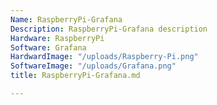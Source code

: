 ```yaml
---
Name: RaspberryPi-Grafana
Description: RaspberryPi-Grafana description
Hardware: RaspberryPi
Software: Grafana
HardwardImage: "/uploads/Raspberry-Pi.png"
SoftwareImage: "/uploads/Grafana.png"
title: RaspberryPi-Grafana.md

---
```

